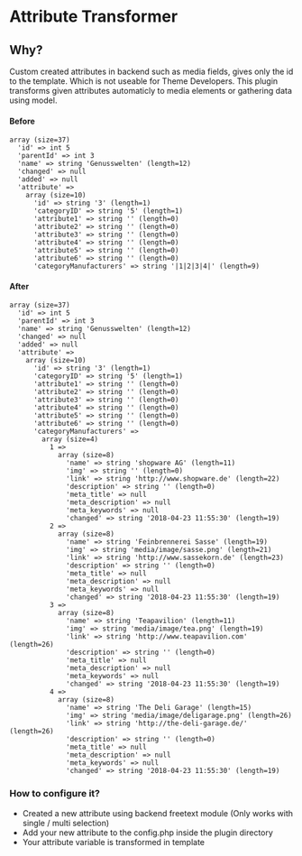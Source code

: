 # Attribute Transformer

## Why?

Custom created attributes in backend such as media fields, gives only the id to the template. Which is not useable for Theme Developers.
This plugin transforms given attributes automaticly to media elements or gathering data using model.

#### Before
```
array (size=37)
  'id' => int 5
  'parentId' => int 3
  'name' => string 'Genusswelten' (length=12)
  'changed' => null
  'added' => null
  'attribute' => 
    array (size=10)
      'id' => string '3' (length=1)
      'categoryID' => string '5' (length=1)
      'attribute1' => string '' (length=0)
      'attribute2' => string '' (length=0)
      'attribute3' => string '' (length=0)
      'attribute4' => string '' (length=0)
      'attribute5' => string '' (length=0)
      'attribute6' => string '' (length=0)
      'categoryManufacturers' => string '|1|2|3|4|' (length=9)
```

#### After

````
array (size=37)
  'id' => int 5
  'parentId' => int 3
  'name' => string 'Genusswelten' (length=12)
  'changed' => null
  'added' => null
  'attribute' => 
    array (size=10)
      'id' => string '3' (length=1)
      'categoryID' => string '5' (length=1)
      'attribute1' => string '' (length=0)
      'attribute2' => string '' (length=0)
      'attribute3' => string '' (length=0)
      'attribute4' => string '' (length=0)
      'attribute5' => string '' (length=0)
      'attribute6' => string '' (length=0)
      'categoryManufacturers' => 
        array (size=4)
          1 => 
            array (size=8)
              'name' => string 'shopware AG' (length=11)
              'img' => string '' (length=0)
              'link' => string 'http://www.shopware.de' (length=22)
              'description' => string '' (length=0)
              'meta_title' => null
              'meta_description' => null
              'meta_keywords' => null
              'changed' => string '2018-04-23 11:55:30' (length=19)
          2 => 
            array (size=8)
              'name' => string 'Feinbrennerei Sasse' (length=19)
              'img' => string 'media/image/sasse.png' (length=21)
              'link' => string 'http://www.sassekorn.de' (length=23)
              'description' => string '' (length=0)
              'meta_title' => null
              'meta_description' => null
              'meta_keywords' => null
              'changed' => string '2018-04-23 11:55:30' (length=19)
          3 => 
            array (size=8)
              'name' => string 'Teapavilion' (length=11)
              'img' => string 'media/image/tea.png' (length=19)
              'link' => string 'http://www.teapavilion.com' (length=26)
              'description' => string '' (length=0)
              'meta_title' => null
              'meta_description' => null
              'meta_keywords' => null
              'changed' => string '2018-04-23 11:55:30' (length=19)
          4 => 
            array (size=8)
              'name' => string 'The Deli Garage' (length=15)
              'img' => string 'media/image/deligarage.png' (length=26)
              'link' => string 'http://the-deli-garage.de/' (length=26)
              'description' => string '' (length=0)
              'meta_title' => null
              'meta_description' => null
              'meta_keywords' => null
              'changed' => string '2018-04-23 11:55:30' (length=19)
````

### How to configure it?

* Created a new attribute using backend freetext module (Only works with single / multi selection)
* Add your new attribute to the config.php inside the plugin directory
* Your attribute variable is transformed in template